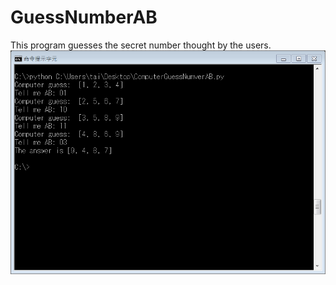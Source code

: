 # GuessNumberAB
This program guesses the secret number thought by the users.
![9487- 800x600](/9487.png)
